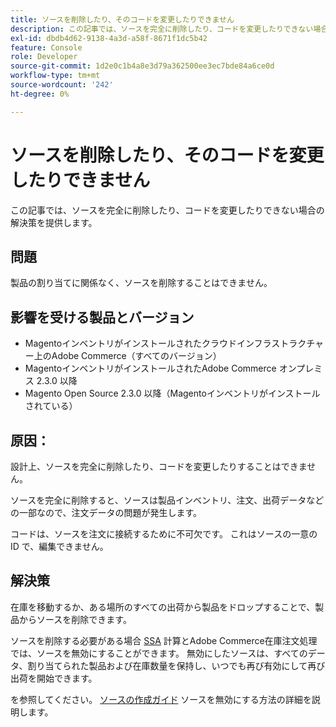 ```yaml
---
title: ソースを削除したり、そのコードを変更したりできません
description: この記事では、ソースを完全に削除したり、コードを変更したりできない場合の解決策を提供します。
exl-id: dbdb4d62-9138-4a3d-a58f-8671f1dc5b42
feature: Console
role: Developer
source-git-commit: 1d2e0c1b4a8e3d79a362500ee3ec7bde84a6ce0d
workflow-type: tm+mt
source-wordcount: '242'
ht-degree: 0%

---
```


# ソースを削除したり、そのコードを変更したりできません

この記事では、ソースを完全に削除したり、コードを変更したりできない場合の解決策を提供します。

## 問題

製品の割り当てに関係なく、ソースを削除することはできません。

## 影響を受ける製品とバージョン

* Magentoインベントリがインストールされたクラウドインフラストラクチャー上のAdobe Commerce（すべてのバージョン）
* MagentoインベントリがインストールされたAdobe Commerce オンプレミス 2.3.0 以降
* Magento Open Source 2.3.0 以降（Magentoインベントリがインストールされている）

## 原因：

設計上、ソースを完全に削除したり、コードを変更したりすることはできません。

ソースを完全に削除すると、ソースは製品インベントリ、注文、出荷データなどの一部なので、注文データの問題が発生します。

コードは、ソースを注文に接続するために不可欠です。 これはソースの一意の ID で、編集できません。

## 解決策

在庫を移動するか、ある場所のすべての出荷から製品をドロップすることで、製品からソースを削除できます。

ソースを削除する必要がある場合 [SSA](https://devdocs.magento.com/guides/v2.3/inventory/source-selection-algorithms.html) 計算とAdobe Commerce在庫注文処理では、ソースを無効にすることができます。 無効にしたソースは、すべてのデータ、割り当てられた製品および在庫数量を保持し、いつでも再び有効にして再び出荷を開始できます。

を参照してください。 [ソースの作成ガイド](https://github.com/magento/inventory/wiki/Create-Sources#disable-sources) ソースを無効にする方法の詳細を説明します。
